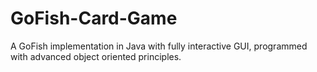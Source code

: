 # GoFish-Card-Game
A GoFish implementation in Java with fully interactive GUI, programmed with advanced object oriented principles.

